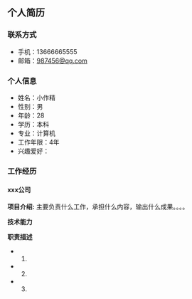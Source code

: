 ## 个人简历
### 联系方式
 - 手机：13666665555
 - 邮箱：987456@qq.com

### 个人信息
 - 姓名：小作精
 - 性别：男    
 - 年龄：28
 - 学历：本科       
 - 专业：计算机
 - 工作年限：4年
 - 兴趣爱好：

### 工作经历
#### xxx公司
**项目介绍:**
主要负责什么工作，承担什么内容，输出什么成果。。。。

**技术能力**

**职责描述**
- 1.
- 2.
- 3.
